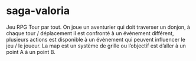 # saga-valoria
Jeu RPG Tour par tout.  On joue un aventurier qui doit traverser un donjon, à chaque tour / déplacement il est confronté à un évènement différent, plusieurs actions est disponible à un évènement qui peuvent influencer le jeu / le joueur.  La map est un système de grille ou l’objectif est d’aller à un point A à un point B.
